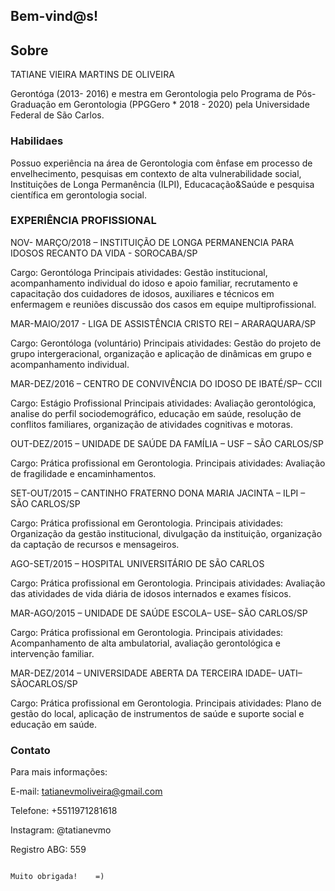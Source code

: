
## Bem-vind@s!


## Sobre

TATIANE VIEIRA MARTINS DE OLIVEIRA 

Gerontóga (2013- 2016) e mestra em Gerontologia pelo Programa de Pós-Graduação em Gerontologia (PPGGero * 2018 - 2020) pela Universidade Federal de São Carlos.



### Habilidaes

Possuo experiência na área de Gerontologia com ênfase em processo de envelhecimento, pesquisas em contexto de alta vulnerabilidade social, Instituições de Longa Permanência (ILPI), Educacação&Saúde e pesquisa científica em gerontologia social. 


### EXPERIÊNCIA PROFISSIONAL

NOV- MARÇO/2018 – INSTITUIÇÃO DE LONGA PERMANENCIA PARA IDOSOS RECANTO DA VIDA - SOROCABA/SP

Cargo: Gerontóloga
Principais atividades: Gestão institucional, acompanhamento individual do idoso e apoio
familiar, recrutamento e capacitação dos cuidadores de idosos, auxiliares e técnicos em
enfermagem e reuniões discussão dos casos em equipe multiprofissional.

MAR-MAIO/2017 - LIGA DE ASSISTÊNCIA CRISTO REI – ARARAQUARA/SP

Cargo: Gerontóloga (voluntário)
Principais atividades: Gestão do projeto de grupo intergeracional, organização e aplicação de
dinâmicas em grupo e acompanhamento individual.

MAR-DEZ/2016 – CENTRO DE CONVIVÊNCIA DO IDOSO DE IBATÉ/SP– CCII

Cargo: Estágio Profissional
Principais atividades: Avaliação gerontológica, analise do perfil sociodemográfico, educação
em saúde, resolução de conflitos familiares, organização de atividades cognitivas e motoras.

OUT-DEZ/2015 – UNIDADE DE SAÚDE DA FAMÍLIA – USF – SÃO CARLOS/SP

Cargo: Prática profissional em Gerontologia.
Principais atividades: Avaliação de fragilidade e encaminhamentos.

SET-OUT/2015 – CANTINHO FRATERNO DONA MARIA JACINTA – ILPI – SÃO CARLOS/SP

Cargo: Prática profissional em Gerontologia.
Principais atividades: Organização da gestão institucional, divulgação da instituição,
organização da captação de recursos e mensageiros.

AGO-SET/2015 – HOSPITAL UNIVERSITÁRIO DE SÃO CARLOS

Cargo: Prática profissional em Gerontologia.
Principais atividades: Avaliação das atividades de vida diária de idosos internados e exames
físicos.

MAR-AGO/2015 – UNIDADE DE SAÚDE ESCOLA– USE– SÃO CARLOS/SP

Cargo: Prática profissional em Gerontologia.
Principais atividades: Acompanhamento de alta ambulatorial, avaliação gerontológica e
intervenção familiar.

MAR-DEZ/2014 – UNIVERSIDADE ABERTA DA TERCEIRA IDADE– UATI– SÃOCARLOS/SP

Cargo: Prática profissional em Gerontologia.
Principais atividades: Plano de gestão do local, aplicação de instrumentos de saúde e suporte
social e educação em saúde.






### Contato

Para mais informações: 

E-mail:  tatianevmoliveira@gmail.com

Telefone: +5511971281618

Instagram: @tatianevmo

Registro ABG: 559




  
  
                                                                                     Muito obrigada!    =)
